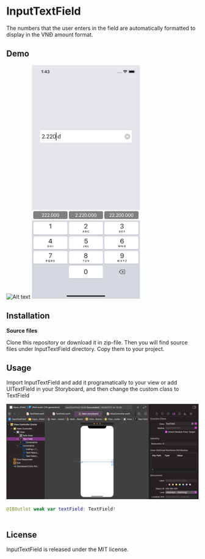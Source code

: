 # InputTextField

The numbers that the user enters in the field are automatically formatted to display in the VNĐ amount format.

## Demo

![Alt text](hhttps://github.com/Congpencil/InputTextField/blob/master/ImageDemo/demo.png "Demo") ![Alt text](https://github.com/Congpencil/InputTextField/blob/master/ImageDemo/demo1.png "Demo1")

## Installation

**Source files**

Clone this repository or download it in zip-file. Then you will find source files under InputTextField directory. Copy them to your project.

## Usage


Import InputTextField and add it programatically to your view or add UITextField in your Storyboard, and then change the custom class to TextField

![Alt text](https://github.com/Congpencil/InputTextField/blob/master/ImageDemo/ImportTextField.png "Custom class")

```swift
@IBOutlet weak var textField: TextField!
 
```


## License

InputTextField is released under the MIT license.


